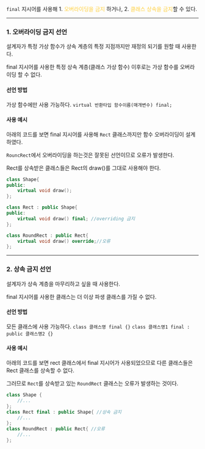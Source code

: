 `final` 지시어를 사용해 1. <span style="color:rgb(255, 207, 61)">오버라이딩을 금지</span> 하거나, 2. <span style="color:rgb(255, 207, 61)">클래스 상속을 금지</span>할 수 있다.

---
### 1. 오버라이딩 금지 선언
설계자가 특정 가상 함수가 상속 계층의 특정 지점까지만 재정의 되기를 원할 때 사용한다.

final 지시어를 사용한 특정 상속 계층(클래스 가상 함수) 이후로는 가상 함수를 오버라이딩 할 수 없다.

#### 선언 방법
가상 함수에만 사용 가능하다.
`virtual 반환타입 함수이름(매개변수) final;`

#### 사용 예시
아래의 코드를 보면 final 지시어를 사용해 `Rect` 클래스까지만 함수 오버라이딩이 설계하였다.

`RouncRect`에서 오버라이딩을 하는것은 잘못된 선언이므로 오류가 발생한다. 

Rect를 상속받은 클래스들은 Rect의 draw()를 그대로 사용해야 한다.

```cpp title:final오버라이딩금지 hl:8,12
class Shape{   
public:
	virtual void draw(); 
};

class Rect : public Shape{
public:
	virtual void draw() final; //overriding 금지
};

class RoundRect : public Rect{
	virtual void draw() override;//오류
};
```

---
### 2. 상속 금지 선언
설계자가 상속 계층을 마무리하고 싶을 때 사용한다.

final 지시어를 사용한 클래스는 더 이상 파생 클래스를 가질 수 없다.

#### 선언 방법
모든 클래스에 사용 가능하다.
`class 클래스명 final {}`
`class 클래스명1 final : public 클래스명2 {}`

#### 사용 예시
아래의 코드를 보면 rect 클래스에서 final 지시어가 사용되었으므로 다른 클래스들은 Rect 클래스를 상속할 수 없다.

그러므로 `Rect`를 상속받고 있는 `RoundRect` 클래스는 오류가 발생하는 것이다.
```cpp title:final상속금지 hl:4,7
class Shape {  
	//... 
};
class Rect final : public Shape{ //상속 금지
	//...
};
class RoundRect : public Rect{ //오류
	//...
};
```